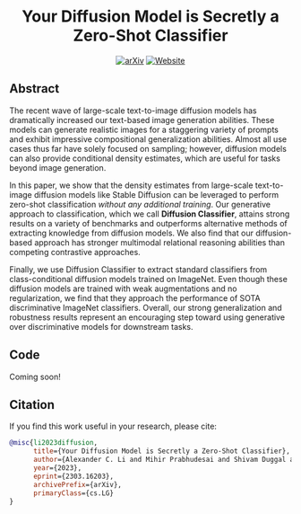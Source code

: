 
 
<div align="center">

<!-- TITLE -->
# **Your Diffusion Model is Secretly a Zero-Shot Classifier**

[![arXiv](https://img.shields.io/badge/cs.LG-arXiv:2303.16203-b31b1b.svg)](https://arxiv.org/abs/2303.16203)
[![Website](https://img.shields.io/badge/🌎-Website-blue.svg)](http://diffusion-classifier.github.io)
</div>


<!-- DESCRIPTION -->
## Abstract

The recent wave of large-scale text-to-image diffusion models has dramatically increased our text-based image generation abilities. These models can generate realistic images for a staggering variety of prompts and exhibit impressive compositional generalization abilities. Almost all use cases thus far have solely focused on sampling; however, diffusion models can also provide conditional density estimates, which are useful for tasks beyond image generation.

In this paper, we show that the density estimates from large-scale text-to-image diffusion models like Stable Diffusion can be leveraged to perform zero-shot classification *without any additional training*. Our generative approach to classification, which we call **Diffusion Classifier**, attains strong results on a variety of benchmarks and outperforms alternative methods of extracting knowledge from diffusion models. We also find that our diffusion-based approach has stronger multimodal relational reasoning abilities than competing contrastive approaches.

Finally, we use Diffusion Classifier to extract standard classifiers from class-conditional diffusion models trained on ImageNet. Even though these diffusion models are trained with weak augmentations and no regularization, we find that they approach the performance of SOTA discriminative ImageNet classifiers. Overall, our strong generalization and robustness results represent an encouraging step toward using generative over discriminative models for downstream tasks.

## Code
Coming soon!


<!-- CITATION -->
## Citation

If you find this work useful in your research, please cite:

```bibtex
@misc{li2023diffusion,
      title={Your Diffusion Model is Secretly a Zero-Shot Classifier}, 
      author={Alexander C. Li and Mihir Prabhudesai and Shivam Duggal and Ellis Brown and Deepak Pathak},
      year={2023},
      eprint={2303.16203},
      archivePrefix={arXiv},
      primaryClass={cs.LG}
}
```
